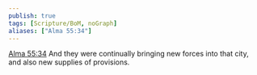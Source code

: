 ```yaml
---
publish: true
tags: [Scripture/BoM, noGraph]
aliases: ["Alma 55:34"]
---
```

[Alma 55:34](https://churchofjesuschrist.org/study/scriptures/bofm/alma/55?lang=eng&id=p34#p34) And they were continually bringing new forces into that city, and also new supplies of provisions.
